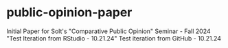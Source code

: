 # public-opinion-paper
Initial Paper for Solt's "Comparative Public Opinion" Seminar - Fall 2024
"Test Iteration from RStudio - 10.21.24"
Test iteration from GitHub - 10.21.24
